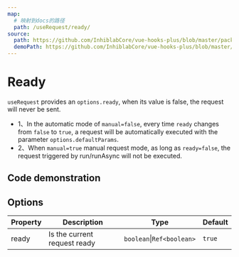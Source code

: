 ```yaml
---
map:
  # 映射到docs的路径
  path: /useRequest/ready/
source:
  path: https://github.com/InhiblabCore/vue-hooks-plus/blob/master/packages/hooks/src/useRequest/plugins/useAutoRunPlugin.ts
  demoPath: https://github.com/InhiblabCore/vue-hooks-plus/blob/master/packages/hooks/src/useRequest/docs/ready/demo/demo.vue
---
```


# Ready

`useRequest` provides an `options.ready`, when its value is false, the request will never be sent.

- 1、In the automatic mode of `manual=false`, every time `ready` changes from `false` to `true`, a request will be automatically executed with the parameter `options.defaultParams`.
- 2、When `manual=true` manual request mode, as long as `ready=false`, the request triggered by run/runAsync will not be executed.

## Code demonstration

<demo src="./demo/demo.vue"
  language="vue"
  title=""
  desc="Every time ready changes from false to true, the request will be executed."> </demo>

## Options

| Property | Description                  | Type                      | Default |
| -------- | ---------------------------- | ------------------------- | ------- |
| ready    | Is the current request ready | `boolean`\|`Ref<boolean>` | `true`  |
